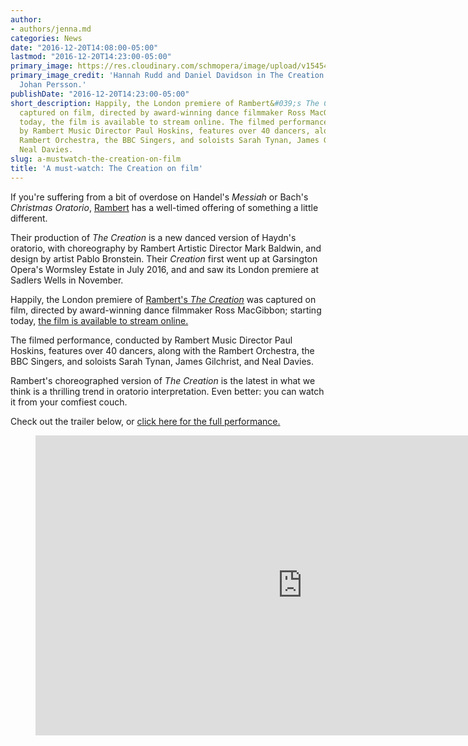 ```yaml
---
author:
- authors/jenna.md
categories: News
date: "2016-12-20T14:08:00-05:00"
lastmod: "2016-12-20T14:23:00-05:00"
primary_image: https://res.cloudinary.com/schmopera/image/upload/v1545409169/media/webhook-uploads/1482261520860/2016-12-20---The-Creation-Hannah-Rudd-Daniel-Davidson-photographer-Johan-Persson.jpg.jpg
primary_image_credit: 'Hannah Rudd and Daniel Davidson in The Creation. Photographer:
  Johan Persson.'
publishDate: "2016-12-20T14:23:00-05:00"
short_description: Happily, the London premiere of Rambert&#039;s The Creation was
  captured on film, directed by award-winning dance filmmaker Ross MacGibbon; starting
  today, the film is available to stream online. The filmed performance, conducted
  by Rambert Music Director Paul Hoskins, features over 40 dancers, along with the
  Rambert Orchestra, the BBC Singers, and soloists Sarah Tynan, James Gilchrist, and
  Neal Davies.
slug: a-mustwatch-the-creation-on-film
title: 'A must-watch: The Creation on film'
---
```


If you're suffering from a bit of overdose on Handel's *Messiah* or Bach's *Christmas Oratorio*, [Rambert](http://www.rambert.org.uk/home/) has a well-timed offering of something a little different. 

Their production of *The Creation* is a new danced version of Haydn's oratorio, with choreography by Rambert Artistic Director Mark Baldwin, and design by artist Pablo Bronstein. Their *Creation* first went up at Garsington Opera's Wormsley Estate in July 2016, and and saw its London premiere at Sadlers Wells in November. 

Happily, the London premiere of [Rambert's *The Creation*](http://www.rambert.org.uk/home/) was captured on film, directed by award-winning dance filmmaker Ross MacGibbon; starting today, [the film is available to stream online.](http://www.rambert.org.uk/explore/videos/the-creation-film/)

The filmed performance, conducted by Rambert Music Director Paul Hoskins, features over 40 dancers, along with the Rambert Orchestra, the BBC Singers, and soloists Sarah Tynan, James Gilchrist, and Neal Davies.

Rambert's choreographed version of *The Creation* is the latest in what we think is a thrilling trend in oratorio interpretation. Even better: you can watch it from your comfiest couch.

Check out the trailer below, or [click here for the full performance.](http://www.rambert.org.uk/explore/videos/the-creation-film/)

<figure data-type="video">
<iframe width="854" height="480" src="https://www.youtube.com/embed/s9EBWv0MlCs" frameborder="0" allowfullscreen></iframe>
</figure>
